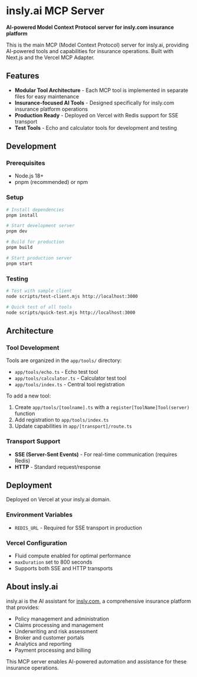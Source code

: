 # insly.ai MCP Server

**AI-powered Model Context Protocol server for insly.com insurance platform**

This is the main MCP (Model Context Protocol) server for insly.ai, providing AI-powered tools and capabilities for insurance operations. Built with Next.js and the Vercel MCP Adapter.

## Features

- **Modular Tool Architecture** - Each MCP tool is implemented in separate files for easy maintenance
- **Insurance-focused AI Tools** - Designed specifically for insly.com insurance platform operations
- **Production Ready** - Deployed on Vercel with Redis support for SSE transport
- **Test Tools** - Echo and calculator tools for development and testing

## Development

### Prerequisites

- Node.js 18+ 
- pnpm (recommended) or npm

### Setup

```bash
# Install dependencies
pnpm install

# Start development server
pnpm dev

# Build for production
pnpm build

# Start production server
pnpm start
```

### Testing

```bash
# Test with sample client
node scripts/test-client.mjs http://localhost:3000

# Quick test of all tools
node scripts/quick-test.mjs http://localhost:3000
```

## Architecture

### Tool Development

Tools are organized in the `app/tools/` directory:

- `app/tools/echo.ts` - Echo test tool
- `app/tools/calculator.ts` - Calculator test tool  
- `app/tools/index.ts` - Central tool registration

To add a new tool:

1. Create `app/tools/[toolname].ts` with a `register[ToolName]Tool(server)` function
2. Add registration to `app/tools/index.ts`
3. Update capabilities in `app/[transport]/route.ts`

### Transport Support

- **SSE (Server-Sent Events)** - For real-time communication (requires Redis)
- **HTTP** - Standard request/response

## Deployment

Deployed on Vercel at your insly.ai domain.

### Environment Variables

- `REDIS_URL` - Required for SSE transport in production

### Vercel Configuration

- Fluid compute enabled for optimal performance
- `maxDuration` set to 800 seconds
- Supports both SSE and HTTP transports

## About insly.ai

insly.ai is the AI assistant for [insly.com](https://insly.com), a comprehensive insurance platform that provides:

- Policy management and administration
- Claims processing and management
- Underwriting and risk assessment
- Broker and customer portals
- Analytics and reporting
- Payment processing and billing

This MCP server enables AI-powered automation and assistance for these insurance operations.
